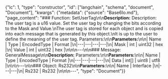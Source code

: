 {"lc": 1, "type": "constructor", "id": ["langchain", "schema", "document", "Document"], "kwargs": {"metadata": {"source": "Base6Io.md"}, "page_content": "### Function: SetUserTag\n\n**Description:** Description: The user tag is a u16 value. Set the user tag by changing the bits according to the Mask and Value.\nThe user tag is stored for each object and is copied into each message that is generated by this object.\nIt is up to the user to define the meaning of the user tag. Parameters:\n\n**Parameters:**\n\n| Name | Type | EncodedType | Format |\n|---|---|---|---|\n| Mask | int | uint32 | hex |\n| Value | int | uint32 | hex |\n\n\n---\n\n### Message: GeneralMessage\n\n**Description:** Parameters:\n\n**Parameters:**\n\n| Name | Type | EncodedType | Format |\n|---|---|---|---|\n| Data | int[] | uint8 | utf8 |\n\n\n---\n\n### Object: Rs232\n\n**Parameters:**\n\n| Name | Interface |\n|---|---|\n| Rs232 | Rs232 |\n\n\n---", "type": "Document"}}